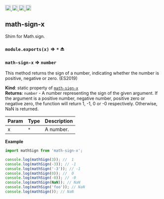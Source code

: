<a href="https://travis-ci.org/Xotic750/math-sign-x"
   title="Travis status">
<img
   src="https://travis-ci.org/Xotic750/math-sign-x.svg?branch=master"
   alt="Travis status" height="18"/>
</a>
<a href="https://david-dm.org/Xotic750/math-sign-x"
   title="Dependency status">
<img src="https://david-dm.org/Xotic750/math-sign-x.svg"
   alt="Dependency status" height="18"/>
</a>
<a href="https://david-dm.org/Xotic750/math-sign-x#info=devDependencies"
   title="devDependency status">
<img src="https://david-dm.org/Xotic750/math-sign-x/dev-status.svg"
   alt="devDependency status" height="18"/>
</a>
<a href="https://badge.fury.io/js/math-sign-x" title="npm version">
<img src="https://badge.fury.io/js/math-sign-x.svg"
   alt="npm version" height="18"/>
</a>
<a name="module_math-sign-x"></a>

## math-sign-x

Shim for Math.sign.

### `module.exports(x)` ⇒ <code>\*</code> ⏏

<a name="module_math-sign-x"></a>

### `math-sign-x` ⇒ <code>number</code>

This method returns the sign of a number, indicating whether the number is positive,
negative or zero. (ES2019)

**Kind**: static property of [<code>math-sign-x</code>](#module_math-sign-x)  
**Returns**: <code>number</code> - A number representing the sign of the given argument. If the argument
is a positive number, negative number, positive zero or negative zero, the function will
return 1, -1, 0 or -0 respectively. Otherwise, NaN is returned.

| Param | Type            | Description |
| ----- | --------------- | ----------- |
| x     | <code>\*</code> | A number.   |

**Example**

```js
import mathSign from 'math-sign-x';

console.log(mathSign(3)); //  1
console.log(mathSign(-3)); // -1
console.log(mathSign('-3')); // -1
console.log(mathSign(0)); //  0
console.log(mathSign(-0)); // -0
console.log(mathSign(NaN)); // NaN
console.log(mathSign('foo')); // NaN
console.log(mathSign()); // NaN
```

